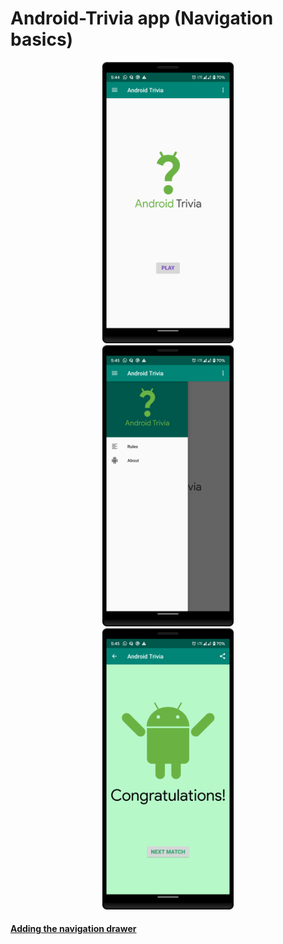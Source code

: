 # Android-Trivia app (Navigation basics)

<div style="text-align:center">
<img src="screenshots/title.png" width="210">
<br>
<img src="screenshots/navbar.png" width="210">
<br>
<img src="screenshots/win.png" width="210">
<br>
</div>



#### [Adding the navigation drawer](https://codelabs.developers.google.com/codelabs/kotlin-android-training-add-navigation/index.html?index=..%2F..android-kotlin-fundamentals#9)
